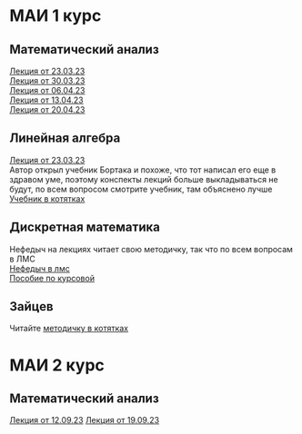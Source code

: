 # МАИ 1 курс
## Математический анализ

[Лекция от 23.03.23](https://github.com/Demo13B/MAI/blob/main/MathAn/MathAn23.03.23.pdf)\
[Лекция от 30.03.23](https://github.com/Demo13B/MAI/blob/main/MathAn/MathAn30.03.23.pdf)\
[Лекция от 06.04.23](https://github.com/Demo13B/MAI/blob/main/MathAn/MathAn06.04.23.pdf)\
[Лекция от 13.04.23](https://github.com/Demo13B/MAI/blob/main/MathAn/MathAn13.04.23.pdf)\
[Лекция от 20.04.23](https://github.com/Demo13B/MAI/blob/main/MathAn/MathAn20.04.23.pdf)

## Линейная алгебра

[Лекция от 23.03.23](https://github.com/Demo13B/MAI/blob/main/LinAl/LinAl23.03.23.pdf)\
Автор открыл учебник Бортака и похоже, что тот написал его еще в здравом уме, поэтому конспекты лекций больше выкладываться не будут, по всем вопросом смотрите учебник, там объяснено лучше\
[Учебник в котятках](https://drive.google.com/file/d/1_hDGPZptI3gUsukBP31Pc1iZGdke9d53/view)

## Дискретная математика
Нефедыч на лекциях читает свою методичку, так что по всем вопросам в ЛМС\
[Нефедыч в лмс](https://lms.mai.ru/course/view.php?id=5560)\
[Пособие по курсовой](https://github.com/Demo13B/MAI/blob/main/Posobie_po_kursovoy.pdf)

## Зайцев
Читайте [методичку в котятках](https://drive.google.com/file/d/13VM9Ixqfgd2Wqwu3Kht1LUMZb5E0sno8/view)

# МАИ 2 курс
## Математический анализ

[Лекция от 12.09.23](https://github.com/Demo13B/MAI/blob/main/MathAn/MathAn12.09.23.pdf)
[Лекция от 19.09.23](https://github.com/Demo13B/MAI/blob/main/MathAn/MathAn19.09.23.pdf)

